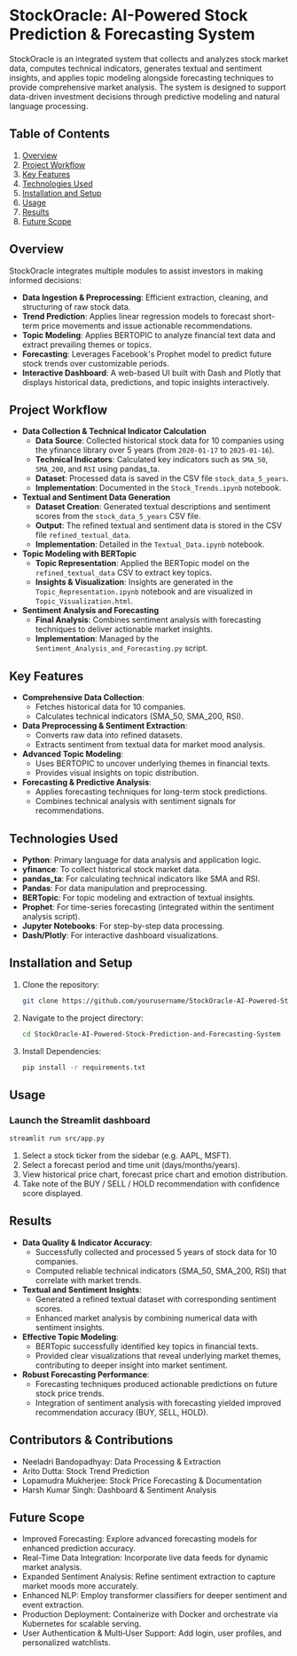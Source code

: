 # StockOracle: AI-Powered Stock Prediction & Forecasting System

StockOracle is an integrated system that collects and analyzes stock market data, computes technical indicators, generates textual and sentiment insights, and applies topic modeling alongside forecasting techniques to provide comprehensive market analysis. The system is designed to support data-driven investment decisions through predictive modeling and natural language processing.

## Table of Contents
1. [Overview](#overview)
2. [Project Workflow](#project-workflow)
3. [Key Features](#key-features)
4. [Technologies Used](#technologies-used)
5. [Installation and Setup](#installation-and-setup)
6. [Usage](#usage)
7. [Results](#results)
8. [Future Scope](#future-scope)

## Overview
StockOracle integrates multiple modules to assist investors in making informed decisions:
- **Data Ingestion & Preprocessing**: Efficient extraction, cleaning, and structuring of raw stock data.
- **Trend Prediction**: Applies linear regression models to forecast short-term price movements and issue actionable recommendations.
- **Topic Modeling**: Applies BERTOPIC to analyze financial text data and extract prevailing themes or topics.
- **Forecasting**: Leverages Facebook's Prophet model to predict future stock trends over customizable periods.
- **Interactive Dashboard**: A web-based UI built with Dash and Plotly that displays historical data, predictions, and topic insights interactively.

## Project Workflow
- **Data Collection & Technical Indicator Calculation**
    - **Data Source**: Collected historical stock data for 10 companies using the yfinance library over 5 years (from `2020-01-17` to `2025-01-16`).
    - **Technical Indicators**: Calculated key indicators such as `SMA_50`, `SMA_200`, and `RSI` using pandas_ta.
    - **Dataset**: Processed data is saved in the CSV file `stock_data_5_years`.
    - **Implementation**: Documented in the `Stock_Trends.ipynb` notebook.
- **Textual and Sentiment Data Generation**
    - **Dataset Creation**: Generated textual descriptions and sentiment scores from the `stock_data_5_years` CSV file.
    - **Output**: The refined textual and sentiment data is stored in the CSV file `refined_textual_data`.
    - **Implementation**: Detailed in the `Textual_Data.ipynb` notebook.
- **Topic Modeling with BERTopic**
    - **Topic Representation**: Applied the BERTopic model on the `refined_textual_data` CSV to extract key topics.
    - **Insights & Visualization**: Insights are generated in the `Topic_Representation.ipynb` notebook and are visualized in `Topic_Visualization.html`.
- **Sentiment Analysis and Forecasting**
    - **Final Analysis**: Combines sentiment analysis with forecasting techniques to deliver actionable market insights.
    - **Implementation**: Managed by the `Sentiment_Analysis_and_Forecasting.py` script.

## Key Features
- **Comprehensive Data Collection**:
    - Fetches historical data for 10 companies.
    - Calculates technical indicators (SMA_50, SMA_200, RSI).
- **Data Preprocessing & Sentiment Extraction**:
    - Converts raw data into refined datasets.
    - Extracts sentiment from textual data for market mood analysis.
- **Advanced Topic Modeling**:
    - Uses BERTOPIC to uncover underlying themes in financial texts.
    - Provides visual insights on topic distribution.
- **Forecasting & Predictive Analysis**:
    - Applies forecasting techniques for long-term stock predictions.
    - Combines technical analysis with sentiment signals for recommendations.

## Technologies Used
- **Python**: Primary language for data analysis and application logic.
- **yfinance**: To collect historical stock market data.
- **pandas_ta**: For calculating technical indicators like SMA and RSI.
- **Pandas**: For data manipulation and preprocessing.
- **BERTopic**: For topic modeling and extraction of textual insights.
- **Prophet**: For time-series forecasting (integrated within the sentiment analysis script).
- **Jupyter Notebooks**: For step-by-step data processing.
- **Dash/Plotly**: For interactive dashboard visualizations.

## Installation and Setup
1. Clone the repository:
   ```bash
   git clone https://github.com/yourusername/StockOracle-AI-Powered-Stock-Prediction-and-Forecasting-System.git
   ```
2. Navigate to the project directory:
   ```bash
   cd StockOracle-AI-Powered-Stock-Prediction-and-Forecasting-System
   ```
3. Install Dependencies:
   ```bash
   pip install -r requirements.txt
   ```

## Usage
### Launch the Streamlit dashboard
   ```bash
   streamlit run src/app.py
   ```
1. Select a stock ticker from the sidebar (e.g. AAPL, MSFT).
2. Select a forecast period and time unit (days/months/years).
3. View historical price chart, forecast price chart and emotion distribution.
4. Take note of the BUY / SELL / HOLD recommendation with confidence score displayed.

## Results
- **Data Quality & Indicator Accuracy**:
    - Successfully collected and processed 5 years of stock data for 10 companies.
    - Computed reliable technical indicators (SMA_50, SMA_200, RSI) that correlate with market trends.
- **Textual and Sentiment Insights**:
    - Generated a refined textual dataset with corresponding sentiment scores.
    - Enhanced market analysis by combining numerical data with sentiment insights.
- **Effective Topic Modeling**:
    - BERTopic successfully identified key topics in financial texts.
    - Provided clear visualizations that reveal underlying market themes, contributing to deeper insight into market sentiment.
- **Robust Forecasting Performance**:
    - Forecasting techniques produced actionable predictions on future stock price trends.
    - Integration of sentiment analysis with forecasting yielded improved recommendation accuracy (BUY, SELL, HOLD).

## Contributors & Contributions
- Neeladri Bandopadhyay: Data Processing & Extraction
- Arito Dutta: Stock Trend Prediction
- Lopamudra Mukherjee: Stock Price Forecasting & Documentation
- Harsh Kumar Singh: Dashboard & Sentiment Analysis

## Future Scope
- Improved Forecasting: Explore advanced forecasting models for enhanced prediction accuracy.
- Real-Time Data Integration: Incorporate live data feeds for dynamic market analysis.
- Expanded Sentiment Analysis: Refine sentiment extraction to capture market moods more accurately.
- Enhanced NLP: Employ transformer classifiers for deeper sentiment and event extraction.
- Production Deployment: Containerize with Docker and orchestrate via Kubernetes for scalable serving.
- User Authentication & Multi‑User Support: Add login, user profiles, and personalized watchlists.